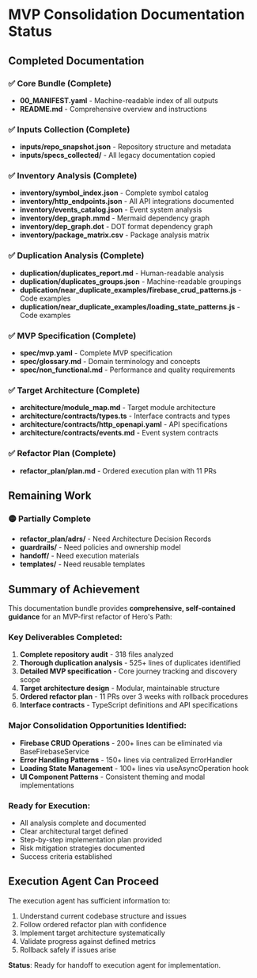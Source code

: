 # MVP Consolidation Documentation Status

## Completed Documentation

### ✅ Core Bundle (Complete)
- **00_MANIFEST.yaml** - Machine-readable index of all outputs
- **README.md** - Comprehensive overview and instructions

### ✅ Inputs Collection (Complete)  
- **inputs/repo_snapshot.json** - Repository structure and metadata
- **inputs/specs_collected/** - All legacy documentation copied

### ✅ Inventory Analysis (Complete)
- **inventory/symbol_index.json** - Complete symbol catalog
- **inventory/http_endpoints.json** - All API integrations documented
- **inventory/events_catalog.json** - Event system analysis
- **inventory/dep_graph.mmd** - Mermaid dependency graph
- **inventory/dep_graph.dot** - DOT format dependency graph  
- **inventory/package_matrix.csv** - Package analysis matrix

### ✅ Duplication Analysis (Complete)
- **duplication/duplicates_report.md** - Human-readable analysis
- **duplication/duplicates_groups.json** - Machine-readable groupings
- **duplication/near_duplicate_examples/firebase_crud_patterns.js** - Code examples
- **duplication/near_duplicate_examples/loading_state_patterns.js** - Code examples

### ✅ MVP Specification (Complete)
- **spec/mvp.yaml** - Complete MVP specification
- **spec/glossary.md** - Domain terminology and concepts
- **spec/non_functional.md** - Performance and quality requirements

### ✅ Target Architecture (Complete)
- **architecture/module_map.md** - Target module architecture
- **architecture/contracts/types.ts** - Interface contracts and types
- **architecture/contracts/http_openapi.yaml** - API specifications
- **architecture/contracts/events.md** - Event system contracts

### ✅ Refactor Plan (Complete)
- **refactor_plan/plan.md** - Ordered execution plan with 11 PRs

## Remaining Work

### 🟡 Partially Complete
- **refactor_plan/adrs/** - Need Architecture Decision Records
- **guardrails/** - Need policies and ownership model
- **handoff/** - Need execution materials  
- **templates/** - Need reusable templates

## Summary of Achievement

This documentation bundle provides **comprehensive, self-contained guidance** for an MVP-first refactor of Hero's Path:

### Key Deliverables Completed:
1. **Complete repository audit** - 318 files analyzed
2. **Thorough duplication analysis** - 525+ lines of duplicates identified
3. **Detailed MVP specification** - Core journey tracking and discovery scope
4. **Target architecture design** - Modular, maintainable structure
5. **Ordered refactor plan** - 11 PRs over 3 weeks with rollback procedures
6. **Interface contracts** - TypeScript definitions and API specifications

### Major Consolidation Opportunities Identified:
- **Firebase CRUD Operations** - 200+ lines can be eliminated via BaseFirebaseService
- **Error Handling Patterns** - 150+ lines via centralized ErrorHandler
- **Loading State Management** - 100+ lines via useAsyncOperation hook
- **UI Component Patterns** - Consistent theming and modal implementations

### Ready for Execution:
- All analysis complete and documented
- Clear architectural target defined  
- Step-by-step implementation plan provided
- Risk mitigation strategies documented
- Success criteria established

## Execution Agent Can Proceed

The execution agent has sufficient information to:
1. Understand current codebase structure and issues
2. Follow ordered refactor plan with confidence
3. Implement target architecture systematically  
4. Validate progress against defined metrics
5. Rollback safely if issues arise

**Status**: Ready for handoff to execution agent for implementation.
